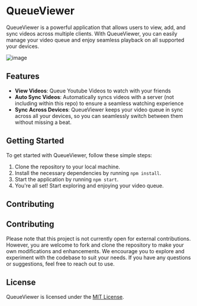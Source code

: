 # QueueViewer

QueueViewer is a powerful application that allows users to view, add, and sync videos across multiple clients. With QueueViewer, you can easily manage your video queue and enjoy seamless playback on all supported your devices.

![image](https://github.com/user-attachments/assets/14627b85-d6c8-420b-8146-124b70fabfea)

## Features

- **View Videos**: Queue Youtube Videos to watch with your friends
- **Auto Sync Videos**: Automatically syncs videos with a server (not including within this repo) to ensure a seamless watching experience
- **Sync Across Devices**: QueueViewer keeps your video queue in sync across all your devices, so you can seamlessly switch between them without missing a beat.

## Getting Started

To get started with QueueViewer, follow these simple steps:

1. Clone the repository to your local machine.
2. Install the necessary dependencies by running `npm install`.
3. Start the application by running `npm start`.
5. You're all set! Start exploring and enjoying your video queue.

## Contributing


## Contributing

Please note that this project is not currently open for external contributions. However, you are welcome to fork and clone the repository to make your own modifications and enhancements. We encourage you to explore and experiment with the codebase to suit your needs. If you have any questions or suggestions, feel free to reach out to use.


## License

QueueViewer is licensed under the [MIT License](LICENSE).
